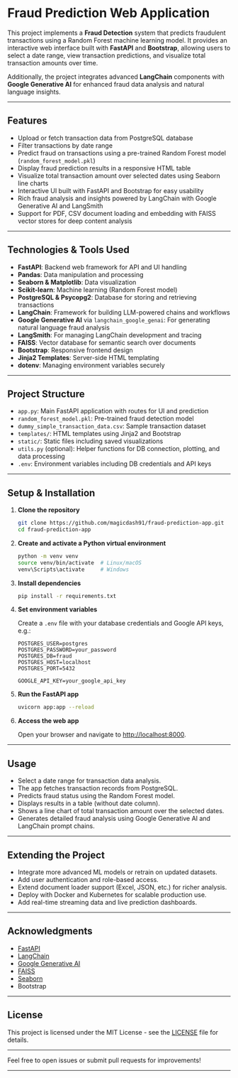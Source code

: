 # Fraud Prediction Web Application

This project implements a **Fraud Detection** system that predicts fraudulent transactions using a Random Forest machine learning model. It provides an interactive web interface built with **FastAPI** and **Bootstrap**, allowing users to select a date range, view transaction predictions, and visualize total transaction amounts over time.

Additionally, the project integrates advanced **LangChain** components with **Google Generative AI** for enhanced fraud data analysis and natural language insights.

---

## Features

- Upload or fetch transaction data from PostgreSQL database
- Filter transactions by date range
- Predict fraud on transactions using a pre-trained Random Forest model (`random_forest_model.pkl`)
- Display fraud prediction results in a responsive HTML table
- Visualize total transaction amount over selected dates using Seaborn line charts
- Interactive UI built with FastAPI and Bootstrap for easy usability
- Rich fraud analysis and insights powered by LangChain with Google Generative AI and LangSmith
- Support for PDF, CSV document loading and embedding with FAISS vector stores for deep content analysis

---

## Technologies & Tools Used

- **FastAPI**: Backend web framework for API and UI handling
- **Pandas**: Data manipulation and processing
- **Seaborn & Matplotlib**: Data visualization
- **Scikit-learn**: Machine learning (Random Forest model)
- **PostgreSQL & Psycopg2**: Database for storing and retrieving transactions
- **LangChain**: Framework for building LLM-powered chains and workflows
- **Google Generative AI** via `langchain_google_genai`: For generating natural language fraud analysis
- **LangSmith**: For managing LangChain development and tracing
- **FAISS**: Vector database for semantic search over documents
- **Bootstrap**: Responsive frontend design
- **Jinja2 Templates**: Server-side HTML templating
- **dotenv**: Managing environment variables securely

---

## Project Structure

- `app.py`: Main FastAPI application with routes for UI and prediction
- `random_forest_model.pkl`: Pre-trained fraud detection model
- `dummy_simple_transaction_data.csv`: Sample transaction dataset
- `templates/`: HTML templates using Jinja2 and Bootstrap
- `static/`: Static files including saved visualizations
- `utils.py` (optional): Helper functions for DB connection, plotting, and data processing
- `.env`: Environment variables including DB credentials and API keys

---

## Setup & Installation

1. **Clone the repository**
    ```bash
    git clone https://github.com/magicdash91/fraud-prediction-app.git
    cd fraud-prediction-app
    ```

2. **Create and activate a Python virtual environment**
    ```bash
    python -m venv venv
    source venv/bin/activate  # Linux/macOS
    venv\Scripts\activate     # Windows
    ```

3. **Install dependencies**
    ```bash
    pip install -r requirements.txt
    ```

4. **Set environment variables**

    Create a `.env` file with your database credentials and Google API keys, e.g.:

    ```
    POSTGRES_USER=postgres
    POSTGRES_PASSWORD=your_password
    POSTGRES_DB=fraud
    POSTGRES_HOST=localhost
    POSTGRES_PORT=5432

    GOOGLE_API_KEY=your_google_api_key
    ```

5. **Run the FastAPI app**
    ```bash
    uvicorn app:app --reload
    ```

6. **Access the web app**

    Open your browser and navigate to [http://localhost:8000](http://localhost:8000).

---

## Usage

- Select a date range for transaction data analysis.
- The app fetches transaction records from PostgreSQL.
- Predicts fraud status using the Random Forest model.
- Displays results in a table (without date column).
- Shows a line chart of total transaction amount over the selected dates.
- Generates detailed fraud analysis using Google Generative AI and LangChain prompt chains.

---

## Extending the Project

- Integrate more advanced ML models or retrain on updated datasets.
- Add user authentication and role-based access.
- Extend document loader support (Excel, JSON, etc.) for richer analysis.
- Deploy with Docker and Kubernetes for scalable production use.
- Add real-time streaming data and live prediction dashboards.

---

## Acknowledgments

- [FastAPI](https://fastapi.tiangolo.com/)
- [LangChain](https://python.langchain.com/en/latest/)
- [Google Generative AI](https://developers.generativeai.google/)
- [FAISS](https://github.com/facebookresearch/faiss)
- [Seaborn](https://seaborn.pydata.org/)
- Bootstrap

---

## License

This project is licensed under the MIT License - see the [LICENSE](LICENSE) file for details.

---

Feel free to open issues or submit pull requests for improvements!

---


